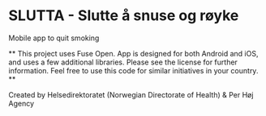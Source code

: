 # SLUTTA - Slutte å snuse og røyke
Mobile app to quit smoking

** This project uses Fuse Open. App is designed for both Android and iOS, and uses a few additional libraries. Please see the license for further information. Feel free to use this code for similar initiatives in your country. **

Created by Helsedirektoratet (Norwegian Directorate of Health) & Per Høj Agency
